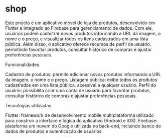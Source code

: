 # shop

Este projeto é um aplicativo móvel de loja de produtos, desenvolvido em Flutter e integrado ao Firebase para gerenciamento de dados. Com ele, usuários podem cadastrar novos produtos informando a URL da imagem, o nome e o preço, e visualizar todos os itens cadastrados em uma lista pública. Além disso, o aplicativo oferece recursos de perfil de usuário, permitindo favoritar produtos, consultar histórico de compras e ajustar preferências pessoais.

Funcionalidades

Cadastro de produtos: permite adicionar novos produtos informando a URL da imagem, o nome e o preço.
Listagem pública: exibe todos os produtos cadastrados em uma lista pública, acessível a qualquer usuário.
Perfil do usuário: possibilita criar uma conta de usuário para favoritar produtos, consultar histórico de compras e ajustar preferências pessoais.

Tecnologias utilizadas

Flutter: framework de desenvolvimento mobile multiplataforma utilizado para construir a interface e lógica do aplicativo (Android e iOS).
Firebase: plataforma em nuvem do Google utilizada no back-end, incluindo banco de dados de produtos e autenticação de usuários.
